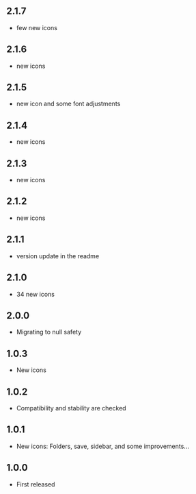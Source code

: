 ## 2.1.7

* few new icons

## 2.1.6

* new icons

## 2.1.5

* new icon and some font adjustments

## 2.1.4

* new icons

## 2.1.3

* new icons

## 2.1.2

* new icons

## 2.1.1

* version update in the readme

## 2.1.0

* 34 new icons

## 2.0.0

* Migrating to null safety

## 1.0.3

* New icons

## 1.0.2

* Compatibility and stability are checked

## 1.0.1

* New icons: Folders, save, sidebar, and some improvements...

## 1.0.0

* First released

